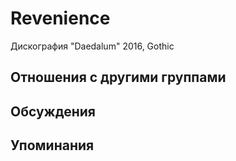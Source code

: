 # Revenience

Дискография
"Daedalum" 2016, Gothic

## Отношения с другими группами


## Обсуждения


## Упоминания

